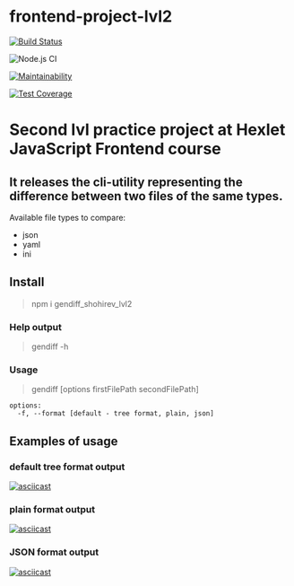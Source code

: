 # frontend-project-lvl2

[![Build Status](https://travis-ci.com/shohirev/frontend-project-lvl2.svg?branch=master)](https://travis-ci.com/shohirev/frontend-project-lvl2)

![Node.js CI](https://github.com/shohirev/frontend-project-lvl2/workflows/Node.js%20CI/badge.svg)

[![Maintainability](https://api.codeclimate.com/v1/badges/a99a88d28ad37a79dbf6/maintainability)](https://codeclimate.com/github/codeclimate/codeclimate/maintainability)

[![Test Coverage](https://api.codeclimate.com/v1/badges/a99a88d28ad37a79dbf6/test_coverage)](https://codeclimate.com/github/codeclimate/codeclimate/test_coverage)

#  Second lvl practice project at Hexlet JavaScript Frontend course

##  It releases the cli-utility representing the difference between two files of the same types.
Available file types to compare:
  - json
  - yaml
  - ini

## Install
>npm i gendiff_shohirev_lvl2

### Help output
> gendiff -h

### Usage
> gendiff [options firstFilePath secondFilePath]

	options:
	  -f, --format [default - tree format, plain, json]

## Examples of usage
### default tree format output

[![asciicast](https://asciinema.org/a/6llMbxsn02lUYqQjJO6LOfkWE.svg)](https://asciinema.org/a/6llMbxsn02lUYqQjJO6LOfkWE)

### plain format output

[![asciicast](https://asciinema.org/a/rxtTZI239tIELUYitKhJ9Uvoa.svg)](https://asciinema.org/a/rxtTZI239tIELUYitKhJ9Uvoa)

### JSON format output

[![asciicast](https://asciinema.org/a/FRmLUWWsVGn8HtBzofYlkMQxS.svg)](https://asciinema.org/a/FRmLUWWsVGn8HtBzofYlkMQxS)